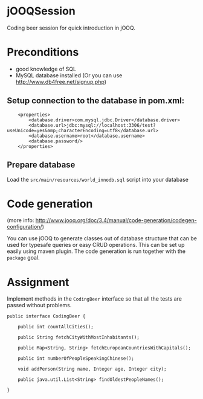 jOOQSession
===========

Coding beer session for quick introduction in jOOQ.

# Preconditions
- good knowledge of SQL
- MySQL database installed (Or you can use http://www.db4free.net/signup.php)

## Setup connection to the database in pom.xml:

```
    <properties>
        <database.driver>com.mysql.jdbc.Driver</database.driver>
        <database.url>jdbc:mysql://localhost:3306/test?useUnicode=yes&amp;characterEncoding=utf8</database.url>
        <database.username>root</database.username>
        <database.password/>
    </properties>
```

## Prepare database
Load the `src/main/resources/world_innodb.sql` script into your database

# Code generation
(more info: http://www.jooq.org/doc/3.4/manual/code-generation/codegen-configuration/)

You can use jOOQ to generate classes out of database structure that can be used for typesafe queries or easy CRUD operations.
This can be set up easily using maven plugin. The code generation is run together with the `package` goal.

# Assignment
Implement methods in the `CodingBeer` interface so that all the tests are passed without problems.

```
public interface CodingBeer {

    public int countAllCities();

    public String fetchCityWithMostInhabitants();

    public Map<String, String> fetchEuropeanCountriesWithCapitals();

    public int numberOfPeopleSpeakingChinese();

    void addPerson(String name, Integer age, Integer city);

    public java.util.List<String> findOldestPeopleNames();

}
```
